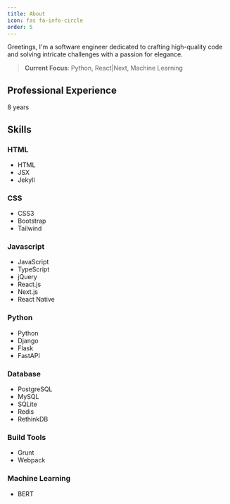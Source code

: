 ```yaml
---
title: About
icon: fas fa-info-circle
order: 5
---
```


Greetings, I'm a software engineer dedicated to crafting high-quality code and solving intricate challenges with a passion for elegance.

> **Current Focus**: Python, React|Next, Machine Learning

## Professional Experience

8 years

## Skills

### HTML

- HTML
- JSX
- Jekyll

### CSS

- CSS3
- Bootstrap
- Tailwind

### Javascript

- JavaScript
- TypeScript
- jQuery
- React.js
- Next.js
- React Native

### Python

- Python
- Django
- Flask
- FastAPI

### Database

- PostgreSQL
- MySQL
- SQLite
- Redis
- RethinkDB

### Build Tools

- Grunt
- Webpack

### Machine Learning

- BERT
